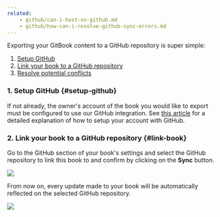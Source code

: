 ```yaml
---
related:
    - github/can-i-host-on-github.md
    - github/how-can-i-resolve-github-sync-errors.md
---
```


Exporting your GitBook content to a GitHub repository is super simple:

1. [Setup GitHub](#setup-github)
2. [Link your book to a GitHub repository](#link-book)
3. [Resolve potential conflicts](./how-can-i-resolve-github-sync-errors.md)

### 1. Setup GitHub {#setup-github}

If not already, the owner's account of the book you would like to export
must be configured to use our GitHub integration. See [this article](./can-i-host-on-github.md#github-integration) for
a detailed explanation of how to setup your account with GitHub.

### 2. Link your book to a GitHub repository {#link-book}

Go to the GitHub section of your book's settings and select the GitHub repository to link this book to and confirm by clicking on the **Sync** button.

![](/assets/sync-book-with-github.png)

From now on, every update made to your book will be automatically reflected on the selected GitHub repository.

![](/assets/github-sync-success.png)
